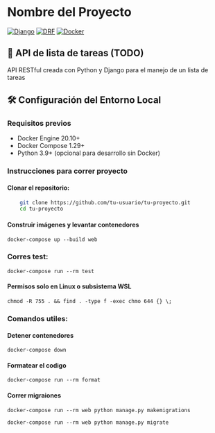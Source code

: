 # Nombre del Proyecto

[![Django](https://img.shields.io/badge/Django-4.2-brightgreen)](https://www.djangoproject.com/)
[![DRF](https://img.shields.io/badge/Django_REST_Framework-3.14-blue)](https://www.django-rest-framework.org/)
[![Docker](https://img.shields.io/badge/Docker-✔-blue)](https://www.docker.com/)

## 📝 API de lista de tareas (TODO)
API RESTful creada con Python y Django para el manejo de un lista de tareas 

## 🛠️ Configuración del Entorno Local

### Requisitos previos
- Docker Engine 20.10+
- Docker Compose 1.29+
- Python 3.9+ (opcional para desarrollo sin Docker)

### Instrucciones para correr proyecto

#### Clonar el repositorio:
```bash
    git clone https://github.com/tu-usuario/tu-proyecto.git
    cd tu-proyecto
```
#### Construir imágenes y levantar contenedores
    
    docker-compose up --build web
   
### Corres test:
    
    docker-compose run --rm test
    
#### Permisos solo en Linux o subsistema WSL
    chmod -R 755 . && find . -type f -exec chmo 644 {} \;

### Comandos utiles:

#### Detener contenedores
    docker-compose down

#### Formatear el codigo
    docker-compose run --rm format

#### Correr migraiones
    docker-compose run --rm web python manage.py makemigrations

    docker-compose run --rm web python manage.py migrate
